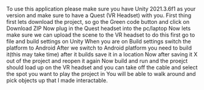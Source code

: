 To use this application please make sure you have Unity 2021.3.6f1 as your version and make sure to have a Quest (VR Headset) with you.
First thing first lets download the project, so go the Green code button and click on Download ZIP
Now plug in the Quest headset into the pc/laptop
Now lets make sure we can upload the scene to the VR headset to do this first go to file and build settings on Unity
When you are on Build settings switch the platform to Android
After we switch to Android platform you need to build it(this may take time) after it builds save it in a location
Now after saving it X out of the project and reopen it again
Now build and run and the proejct should load up on the VR headset and you can take off the cable and select the spot you want to play the project in
You will be able to walk around and pick objects up that I made interactable. 
